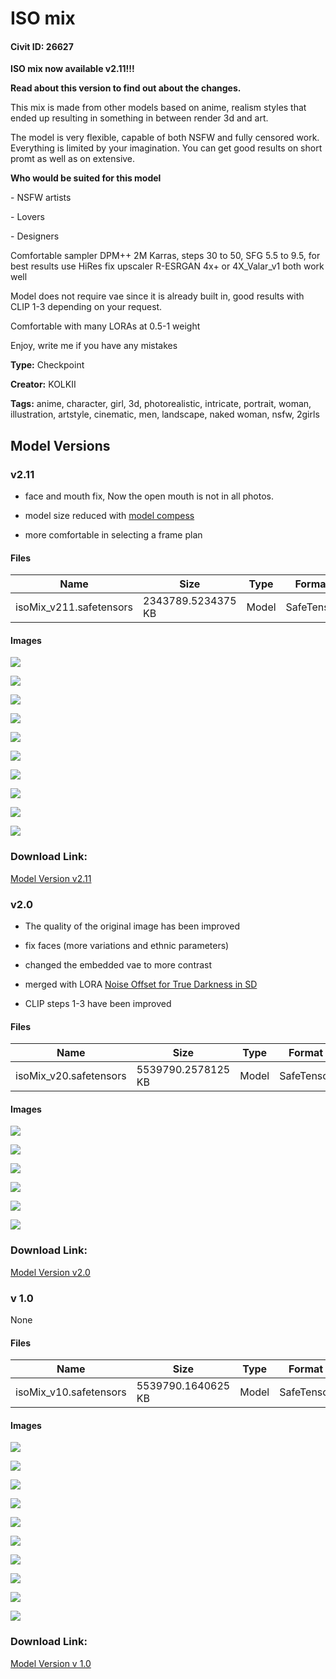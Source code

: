 # ISO mix

#### Civit ID: 26627

<p><strong>ISO mix now available v2.11!!!</strong></p><p><strong>Read about this version to find out about the changes.</strong></p><p></p><p>This mix is made from other models based on anime, realism styles that ended up resulting in something in between render 3d and art.</p><p></p><p>The model is very flexible, capable of both NSFW and fully censored work. Everything is limited by your imagination. You can get good results on short promt as well as on extensive.</p><p></p><p><strong>Who would be suited for this model</strong></p><p>- NSFW artists</p><p>- Lovers</p><p>- Designers</p><p></p><p>Comfortable sampler DPM++ 2M Karras, steps 30 to 50, SFG 5.5 to 9.5, for best results use HiRes fix upscaler R-ESRGAN 4x+ or 4X_Valar_v1 both work well</p><p></p><p>Model does not require vae since it is already built in, good results with CLIP 1-3 depending on your request.</p><p></p><p>Comfortable with many LORAs at 0.5-1 weight</p><p></p><p>Enjoy, write me if you have any mistakes</p>

**Type:** Checkpoint

**Creator:** KOLKII

**Tags:** anime, character, girl, 3d, photorealistic, intricate, portrait, woman, illustration, artstyle, cinematic, men, landscape, naked woman, nsfw, 2girls

## Model Versions

### v2.11

<ul><li><p>face and mouth fix, Now the open mouth is not in all photos.</p></li><li><p>model size reduced with <a rel="ugc" href="https://github.com/Akegarasu/sd-webui-model-converter">model compess</a></p></li><li><p>more comfortable in selecting a frame plan</p></li></ul>

#### Files

| Name | Size | Type | Format | Download Url | AutoV1 | AutoV2 | SHA256 | CRC32 | BLAKE3 |
| --- | --- | --- | --- | --- | --- | --- | --- | --- | --- |
| isoMix_v211.safetensors | 2343789.5234375 KB | Model | SafeTensor | https://civitai.com/api/download/models/52310 | BC187A37 | 23CF4A95BE | 23CF4A95BE732BF5C9E0D0659B990A03AFB43D5E09F1D422833ACB0ED789E7ED | DE1E45B3 | A09109942A839756BA9FD5AA00F91A500E3AFEAE713FD78B385742960EF2C76E |

#### Images

<p><img src="https://image.civitai.com/xG1nkqKTMzGDvpLrqFT7WA/dadc0191-f84f-479f-e973-1917b38b9600/width=450/563874.jpeg" /></p>

<p><img src="https://image.civitai.com/xG1nkqKTMzGDvpLrqFT7WA/239888b4-2841-4eb8-83da-1ecf3b179b00/width=450/563877.jpeg" /></p>

<p><img src="https://image.civitai.com/xG1nkqKTMzGDvpLrqFT7WA/eb26c901-d9ce-4b25-0ce7-fb715be07e00/width=450/563880.jpeg" /></p>

<p><img src="https://image.civitai.com/xG1nkqKTMzGDvpLrqFT7WA/1cf9f30c-ba26-44cc-f5eb-e4eaa5716300/width=450/563888.jpeg" /></p>

<p><img src="https://image.civitai.com/xG1nkqKTMzGDvpLrqFT7WA/83fff191-43e1-4b82-e000-45a30ceedf00/width=450/563878.jpeg" /></p>

<p><img src="https://image.civitai.com/xG1nkqKTMzGDvpLrqFT7WA/b67449d3-08c7-49a4-b969-41da2ed71800/width=450/563889.jpeg" /></p>

<p><img src="https://image.civitai.com/xG1nkqKTMzGDvpLrqFT7WA/f88ca4dd-b444-484b-5f38-b3185a17ce00/width=450/563879.jpeg" /></p>

<p><img src="https://image.civitai.com/xG1nkqKTMzGDvpLrqFT7WA/dbe1159b-9258-4bcb-1a2f-2b82a5431800/width=450/563890.jpeg" /></p>

<p><img src="https://image.civitai.com/xG1nkqKTMzGDvpLrqFT7WA/71ae873d-1a42-4aea-ad19-0aac4dd21600/width=450/563875.jpeg" /></p>

<p><img src="https://image.civitai.com/xG1nkqKTMzGDvpLrqFT7WA/a8092eac-bb79-46a6-ac9f-2cea325e4c00/width=450/563876.jpeg" /></p>

### Download Link:

[Model Version v2.11](https://civitai.com/api/download/models/52310)

### v2.0

<ul><li><p>The quality of the original image has been improved</p></li><li><p>fix faces (more variations and ethnic parameters)</p></li><li><p>changed the embedded vae to more contrast</p></li><li><p>merged with LORA <a rel="ugc" href="https://civitai.com/models/10391/noise-offset-for-true-darkness-in-sd">Noise Offset for True Darkness in SD</a></p></li><li><p>CLIP steps 1-3 have been improved </p></li></ul>

#### Files

| Name | Size | Type | Format | Download Url | AutoV1 | AutoV2 | SHA256 | CRC32 | BLAKE3 |
| --- | --- | --- | --- | --- | --- | --- | --- | --- | --- |
| isoMix_v20.safetensors | 5539790.2578125 KB | Model | SafeTensor | https://civitai.com/api/download/models/43994 | 1D0B2029 | DDE36E9B8D | DDE36E9B8D2CD36A8FB97EE1A14A24CFE2C4F1913D176BF7A151C6CB36365358 | A4969B76 | 0430DB7E86D1EDB53084EF6E981290EA7354154BC660CA95904B31B7900596E8 |

#### Images

<p><img src="https://image.civitai.com/xG1nkqKTMzGDvpLrqFT7WA/5c8f5709-1822-48bd-c607-78d9c6817c00/width=450/480197.jpeg" /></p>

<p><img src="https://image.civitai.com/xG1nkqKTMzGDvpLrqFT7WA/b2d50e2c-551a-4178-5d65-7d0fcfa20d00/width=450/480191.jpeg" /></p>

<p><img src="https://image.civitai.com/xG1nkqKTMzGDvpLrqFT7WA/64a6728f-22ba-46b7-a24f-2d642ce18000/width=450/480194.jpeg" /></p>

<p><img src="https://image.civitai.com/xG1nkqKTMzGDvpLrqFT7WA/3edb6158-b1c8-4676-f41e-abbd06034000/width=450/480193.jpeg" /></p>

<p><img src="https://image.civitai.com/xG1nkqKTMzGDvpLrqFT7WA/07eb9ef8-09d0-40fc-2ec2-0d5d765dbe00/width=450/480198.jpeg" /></p>

<p><img src="https://image.civitai.com/xG1nkqKTMzGDvpLrqFT7WA/ccba4745-022b-46f1-91f3-5b2aaf55f100/width=450/480195.jpeg" /></p>

### Download Link:

[Model Version v2.0](https://civitai.com/api/download/models/43994)

### v 1.0

None

#### Files

| Name | Size | Type | Format | Download Url | AutoV1 | AutoV2 | SHA256 | CRC32 | BLAKE3 |
| --- | --- | --- | --- | --- | --- | --- | --- | --- | --- |
| isoMix_v10.safetensors | 5539790.1640625 KB | Model | SafeTensor | https://civitai.com/api/download/models/31871 | CAFC63DB | EBFE686FCD | EBFE686FCDACAA353B076171DE01EF75F3D3819C9DD7D89AA028E5AD8CD54B51 | 31DC9436 | E201E123FF4E9B345217C56F68CDDC1ABE964AF9CE50C1A5091CE2D7F5EB5A14 |

#### Images

<p><img src="https://image.civitai.com/xG1nkqKTMzGDvpLrqFT7WA/a64322c0-0598-49b9-e794-9075c002da00/width=450/362607.jpeg" /></p>

<p><img src="https://image.civitai.com/xG1nkqKTMzGDvpLrqFT7WA/05058089-e690-4bec-9bad-cb1317250000/width=450/362618.jpeg" /></p>

<p><img src="https://image.civitai.com/xG1nkqKTMzGDvpLrqFT7WA/66c98540-dd10-486c-b41a-ba82be24e700/width=450/362623.jpeg" /></p>

<p><img src="https://image.civitai.com/xG1nkqKTMzGDvpLrqFT7WA/16ee32c5-9b1b-448f-dee6-eda14266e200/width=450/362620.jpeg" /></p>

<p><img src="https://image.civitai.com/xG1nkqKTMzGDvpLrqFT7WA/1f34b875-13ff-424c-7627-414142613600/width=450/362619.jpeg" /></p>

<p><img src="https://image.civitai.com/xG1nkqKTMzGDvpLrqFT7WA/619d1d46-4da5-472e-1b4b-d44e8d7a0400/width=450/362617.jpeg" /></p>

<p><img src="https://image.civitai.com/xG1nkqKTMzGDvpLrqFT7WA/743b1724-88cf-4dc9-f232-f209796dd300/width=450/362616.jpeg" /></p>

<p><img src="https://image.civitai.com/xG1nkqKTMzGDvpLrqFT7WA/b9062ff1-72e3-421d-759e-eeea6a595800/width=450/362615.jpeg" /></p>

<p><img src="https://image.civitai.com/xG1nkqKTMzGDvpLrqFT7WA/46bf3c90-ac4b-49ee-f606-ddf5e45c2f00/width=450/362622.jpeg" /></p>

<p><img src="https://image.civitai.com/xG1nkqKTMzGDvpLrqFT7WA/e349d0b4-d13a-474b-9e29-92ebfe6c7600/width=450/362621.jpeg" /></p>

### Download Link:

[Model Version v 1.0](https://civitai.com/api/download/models/31871)

